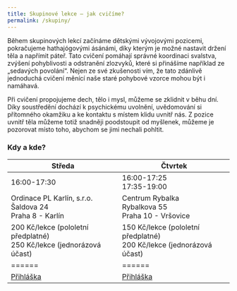 ```yaml
---
title: Skupinové lekce – jak cvičíme?
permalink: /skupiny/
---
```

Během skupinových lekcí začínáme dětskými vývojovými pozicemi, pokračujeme hathajógovými ásánámi, díky kterým je možné nastavit držení těla a napřímit páteř. Tato cvičení pomáhají správné koordinaci svalstva, zvýšení pohyblivosti a odstranění zlozvyků, které si přinášíme například ze „sedavých povolání“. Nejen ze své zkušenosti vím, že tato zdánlivě jednoduchá cvičení měnící naše staré pohybové vzorce mohou být i namáhavá.

Při cvičení propojujeme dech, tělo i mysl, můžeme se zklidnit v běhu dní. Díky soustředění dochází k psychickému uvolnění, uvědomování si přítomného okamžiku a ke kontaktu s místem klidu uvnitř nás. Z pozice uvnitř těla můžeme totiž snadněji poodstoupit od myšlenek, můžeme je pozorovat místo toho, abychom se jimi nechali pohltit.

### Kdy a kde?

|Středa                                                        | Čtvrtek                                 |
|--------------------------------------------------------------|-----------------------------------------|
|16:00-17:30                                                   | 16:00-17:25 <br/> 17:35-19:00               |
|Ordinace PL Karlín, s.r.o.<br/>Šaldova 24<br/>Praha 8 - Karlín| Centrum Rybalka<br/>Rybalkova 55<br/>Praha 10 - Vršovice|
|200 Kč/lekce (pololetní předplatné)<br/>250 Kč/lekce (jednorázová účast)|150 Kč/lekce (pololetní předplatné)<br/>200 Kč/lekce (jednorázová účast)|
|======|======|
|[Přihláška](http://ow.ly/fN7V30fSWIN)                         | [Přihláška](https://goo.gl/forms/tjNq4USOVAQxTP5k2)|
